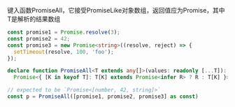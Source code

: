键入函数PromiseAll，它接受PromiseLike对象数组，返回值应为Promise<T>，其中T是解析的结果数组

``` typescript
const promise1 = Promise.resolve(3);
const promise2 = 42;
const promise3 = new Promise<string>((resolve, reject) => {
  setTimeout(resolve, 100, 'foo');
});

declare function PromiseAll<T extends any[]>(values: readonly [...T]):
  Promise<{ [K in keyof T]: T[K] extends Promise<infer R> ? R : T[K] }>;

// expected to be `Promise<[number, 42, string]>`
const p = PromiseAll([promise1, promise2, promise3] as const)
```
